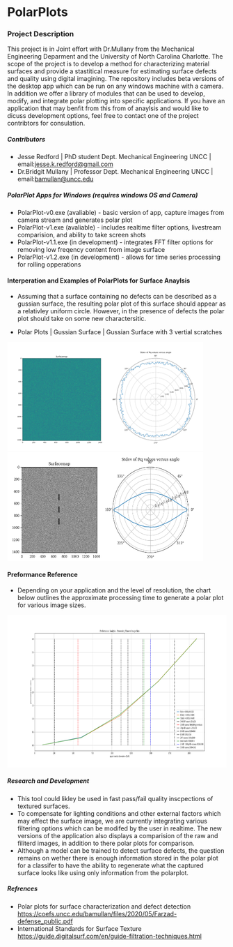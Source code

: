 # PolarPlots

### Project Description
This project is in Joint effort with Dr.Mullany from the Mechanical Engineering Deparment and the University of North Carolina Charlotte.
The scope of the project is to develop a method for characterizing material surfaces and provide a stastitical measure for estimating surface defects and quality using digital imagining. The repository includes beta versions of the desktop app which can be run on any windows machine with a camera. In addition we offer a library of modules that can be used to develop, modify, and integrate polar plotting into specific applications. If you have an application that may benfit from this from of anaylsis and would like to dicuss development options, feel free to contact one of the project contribtors for consulation.

##### Contributors
- Jesse Redford | PhD student Dept. Mechanical Engineering UNCC | email:jesse.k.redford@gmail.com  <!-- https://jessekredford.wixsite.com/jesseredford -->
- Dr.Bridgit Mullany | Professor Dept. Mechanical Engineering UNCC  | email:bamullan@uncc.edu  <!--https://coefs.uncc.edu/bamullan/ -->


##### PolarPlot Apps for Windows (requires windows OS and Camera)
- PolarPlot-v0.exe (avaliable) - basic version of app, capture images from camera stream and generates polar plot
- PolarPlot-v1.exe (avaliable) - includes realtime filter options, livestream comparision, and ability to take screen shots
- PolarPlot-v1.1.exe (in development) - integrates FFT filter options for removing low freqency content from image surface 
- PolarPlot-v1.2.exe (in development) - allows for time series processing for rolling opperations

#### Interperation and Examples of PolarPlots for Surface Anaylsis 
- Assuming that a surface containing no defects can be described as a gussian surface, the resulting polar plot of this surface should appear as a relativley uniform circle.
However, in the presence of defects the polar plot should take on some new charactersitic. 

- Polar Plots | Gussian Surface | Gussian Surface with 3 vertial scratches

<img src="https://github.com/Jesse-Redford/PolarPlots/blob/master/gussian_surface.png" width="450" height="250"> <img src="https://github.com/Jesse-Redford/PolarPlots/blob/master/gussian_surface_with_defects.png" width="450" height="250"> 

<!--  | Real Gussian Surface with 3 vertial scratches, with and without filtering <img src="https://github.com/Jesse-Redford/PolarPlots/blob/master/real_gussian_surface_with_defects.png" width="250" height="250"> 
##### Requirments
- Desktop application - windows OS and Camera 
- API - pip install requirments.txt
![PolarPlot](https://github.com/Jesse-Redford/PolarPlots/blob/master/Processing_Analysis_time_vs_image_size.png)
-->

#### Preformance Reference 
- Depending on your application and the level of resolution, the chart below outlines the approximate processing time to generate a polar plot for various image sizes.

<img src="https://github.com/Jesse-Redford/PolarPlots/blob/master/Processing_Analysis_time_vs_image_size.png" width = "1200" height="350">

##### Research and Development
- This tool could likley be used in fast pass/fail quality inscpections of textured surfaces. 
- To compensate for lighting conditions and other external factors which may effect the surface image, we are currently integrating various filtering options which can be modifed by the user in realtime. The new versions of the application also displays a comparision of the raw and filiterd images, in addition to there polar plots for comparison.
- Although a model can be trained to detect surface defects, the question remains on wether there is enough information stored in the polar plot for a classifer to have the ability to regenerate what the captured surface looks like using only information from the polarplot.

##### Refrences 
- Polar plots for surface characterization and defect detection https://coefs.uncc.edu/bamullan/files/2020/05/Farzad-defense_public.pdf
- International Standards for Surface Texture https://guide.digitalsurf.com/en/guide-filtration-techniques.html





